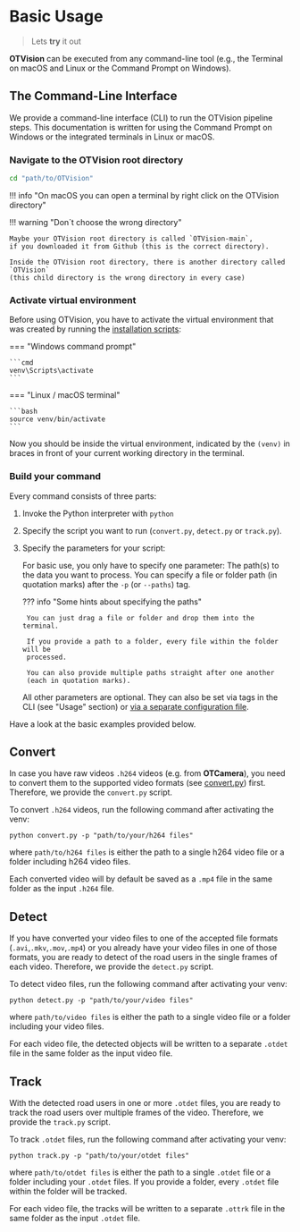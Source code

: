 # Basic Usage

> Lets **try** it out

**OTVision** can be executed from any command-line tool (e.g., the Terminal on macOS
and Linux or the Command Prompt on Windows).

## The Command-Line Interface

We provide a command-line interface (CLI) to run the OTVision pipeline steps.
This documentation is written for using the Command Prompt on Windows or the integrated
terminals in Linux or macOS.

### Navigate to the OTVision root directory

```bash
cd "path/to/OTVision"
```

!!! info "On macOS you can open a terminal by right click on the OTVision directory"

!!! warning "Don´t choose the wrong directory"

    Maybe your OTVision root directory is called `OTVision-main`,
    if you downloaded it from Github (this is the correct directory).

    Inside the OTVision root directory, there is another directory called `OTVision`
    (this child directory is the wrong directory in every case)

### Activate virtual environment

Before using OTVision, you have to activate the virtual environment that was created
by running the [installation scripts](../installation):

=== "Windows command prompt"

    ```cmd 
    venv\Scripts\activate
    ``` 

=== "Linux / macOS terminal"

    ```bash
    source venv/bin/activate
    ```

Now you should be inside the virtual environment, indicated by the `(venv)`
in braces in front of your current working directory in the terminal.

### Build your command

Every command consists of three parts:

1. Invoke the Python interpreter with `python`
1. Specify the script you want to run (`convert.py`, `detect.py` or `track.py`).
1. Specify the parameters for your script:

    For basic use, you only have to specify one parameter:
    The path(s) to the data you want to process.
    You can specify a file or folder path (in quotation marks) after the
    `-p` (or `--paths`) tag.

    ??? info "Some hints about specifying the paths"

        You can just drag a file or folder and drop them into the terminal.
        
        If you provide a path to a folder, every file within the folder will be
        processed.
        
        You can also provide multiple paths straight after one another
        (each in quotation marks).

    All other parameters are optional.
    They can also be set via tags in the CLI (see "Usage" section) or
    [via a separate configuration file](../advanced_usage/configuration.md).

Have a look at the basic examples provided below.

## Convert

In case you have raw videos `.h264` videos (e.g. from **OTCamera**),
you need to convert them to the supported video formats
(see [convert.py](../firstuse/#detect)) first.
Therefore, we provide the `convert.py` script.

To convert `.h264` videos, run the following command after activating the venv:

``` text
python convert.py -p "path/to/your/h264 files"
```

where `path/to/h264 files` is either the path to a single h264 video file
or a folder including h264 video files.

Each converted video will by default be saved as a `.mp4` file in the same folder
as the input `.h264` file.

## Detect

If you have converted your video files to one of the accepted file formats
(`.avi`,`.mkv`,`.mov`,`.mp4`) or you already have your video files in one of those
formats,
you are ready to detect of the road users in the single frames of each video.
Therefore, we provide the `detect.py` script.

To detect video files, run the following command after activating your venv:

``` text
python detect.py -p "path/to/your/video files"
```

where `path/to/video files` is either the path to a single video file or a folder
including your video files.

For each video file, the detected objects will be written to a separate `.otdet` file
in the same folder as the input video file.

## Track

With the detected road users in one or more `.otdet` files, you are ready to track the
road users over multiple frames of the video.
Therefore, we provide the `track.py` script.

To track `.otdet` files, run the following command after activating your venv:

``` text
python track.py -p "path/to/your/otdet files"
```

where `path/to/otdet files` is either the path to a single `.otdet` file
or a folder including your `.otdet` files.
If you provide a folder, every `.otdet` file within the folder will be tracked.

For each video file, the tracks will be written to a separate `.ottrk` file
in the same folder as the input `.otdet` file.
